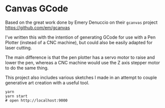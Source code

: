 # Canvas GCode

Based on the great work done by Emery Denuccio on their `gcanvas` project https://github.com/em/gcanvas

I've written this with the intention of generating GCode for use with a Pen Plotter (instead of a CNC machine), but could also be easily adapted for laser cutting.

The main difference is that the pen plotter has a servo motor to raise and lower the pen, whereas a CNC machine would use the Z axis stepper motor to do the same thing.

This project also includes various sketches I made in an attempt to couple generative art creation with a useful tool.

```
yarn
yarn start
# open http://localhost:9000
```
